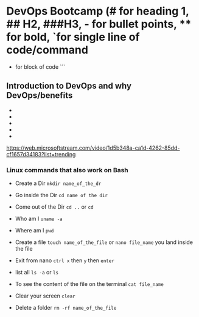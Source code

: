 # DevOps Bootcamp (# for heading 1, ## H2, ###H3, - for bullet points, ** for bold, `for single line of code/command
-  for block of code ```


## Introduction to DevOps and why DevOps/benefits

-
-
-
-
-

https://web.microsoftstream.com/video/1d5b348a-ca1d-4262-85dd-cf1657d34183?list=trending

### Linux commands that also work on Bash
- Create a Dir `mkdir name_of_the_dr`
- Go inside the Dir `cd name of the dir`
- Come out of the Dir `cd ..` or `cd`
- Who am I `uname -a`
- Where am I `pwd`
- Create a file `touch name_of_the_file` or `nano file_name` you land inside the file
- Exit from nano `ctrl x` then `y` then `enter`
- list all `ls -a` or `ls`
- To see the content of the file on the terminal `cat file_name`
- Clear your screen `clear`

- Delete a folder `rm -rf name_of_the_file`
